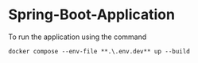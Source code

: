 # Spring-Boot-Application
To run the application using the command
```
docker compose --env-file **.\.env.dev** up --build
```